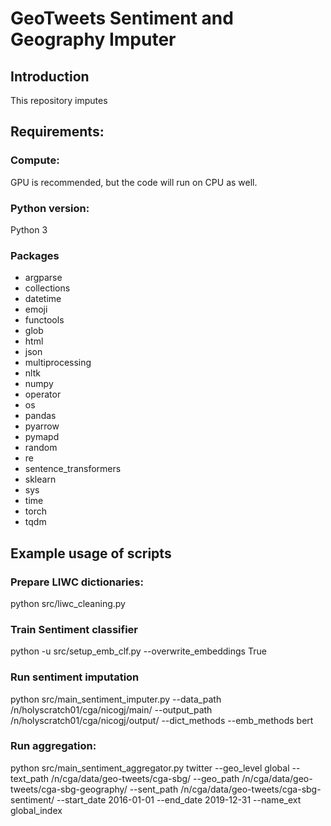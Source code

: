 # GeoTweets Sentiment and Geography Imputer

## Introduction

This repository imputes

## Requirements:

### Compute:
GPU is recommended, but the code will run on CPU as well.

### Python version:
Python 3

### Packages

- argparse
- collections
- datetime
- emoji
- functools
- glob
- html
- json
- multiprocessing
- nltk
- numpy
- operator
- os
- pandas
- pyarrow
- pymapd
- random
- re
- sentence_transformers
- sklearn
- sys
- time
- torch
- tqdm


## Example usage of scripts

### Prepare LIWC dictionaries:
python src/liwc_cleaning.py

### Train Sentiment classifier
python -u src/setup_emb_clf.py --overwrite_embeddings True

### Run sentiment imputation
python src/main_sentiment_imputer.py --data_path /n/holyscratch01/cga/nicogj/main/ --output_path /n/holyscratch01/cga/nicogj/output/ --dict_methods --emb_methods bert

### Run aggregation:
python src/main_sentiment_aggregator.py twitter --geo_level global --text_path /n/cga/data/geo-tweets/cga-sbg/ --geo_path /n/cga/data/geo-tweets/cga-sbg-geography/ --sent_path /n/cga/data/geo-tweets/cga-sbg-sentiment/ --start_date 2016-01-01 --end_date 2019-12-31 --name_ext global_index
